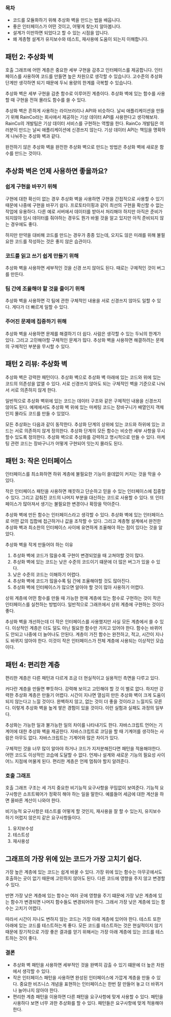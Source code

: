 ### 목차
- 코드를 모듈화하기 위해 추상화 벽을 만드는 법을 배웁니다.
- 좋은 인터페이스가 어떤 것이고, 어떻게 찾는지 알아봅니다.
- 설계가 이만하면 되었다고 할 수 있는 시점을 압니다.
- 왜 게층형 설계가 유지보수와 테스트, 재사용에 도움이 되는지 이해합니다.
## 패턴 2: 추상화 벽
호출 그래프에 어떤 계층은 중요한 세부 구현을 감추고 인터페이스를 제공합니다. 인터페이스를 사용하여 코드를 만들면 높은 차원으로 생각할 수 있습니다. 고수준의 추상화 단계만 생각하면 되기 때문에 두뇌 용량의 한계를 극복할 수 있습니다.

추상화 벽은 세부 구현을 감춘 함수로 이루어진 계층이다. 추상화 벽에 있는 함수를 사용할 때 구현을 전혀 몰라도 함수를 쓸 수 있다.

추상화 벽은 흔하게 사용하는 라이브러리나 API와 비슷하다. 날씨 애플리케이션을 만들기 위해 RainCo라는 회사에서 제공하는 기상 데이터 API를 사용한다고  생각해보자. RainCo의 개발팀은 기상 데이터 서비스를 구현하는 역할을 한다. RainCo 개발팀은 여러분이 만드는 날씨 애플리케이션에 신경쓰지 않는다. 기상 데이터 API는 책임을 명확하게 나눠주는 추상화 벽과 같다.

완전하기 않은 추상화 벽을 완전한 추상화 벽으로 만드는 방법은 추상화 벽에 새로운 함수를 만드는 것이다.

## 추상화 벽은 언제 사용하면 좋을까요?
### 쉽게 구현을 바꾸기 위해
구현에 대한 확신이 없는 경우 추상화 벽을 사용하면 구현을 간접적으로 사용할 수 있기 때문에 나중에 구현을 바꾸기 쉽다. 프로토타이핑과 같이 최선의 구현을 확신할 수 없는 작업에 유용하다. 다른 예로 서버에서 데이터를 받아서 처리해야 하지만 아직은 준비가 되지않아 임시 데이터를 줘야하는 경우도 뭔가 바뀔 것을 알고 있지만 아직 준비되지 않는 경우에도 좋다.

하지만 만약을 대비해 코드를 만드는 경우가 종종 있는데, 오지도 않은 미래를 위해 불필요한 코드를 작성하는 것은 좋지 않은 습관이다.
### 코드를 읽고 쓰기 쉽게 만들기 위해
추상화 벽을 사용하면 세부적인 것을 신경 쓰지 않아도 된다. 때로는 구체적인 것이 버그를 만든다.
### 팀 간에 조율해야 할 것을 줄이기 위해
추상화 벽을 사용하면 각 팀에 관한 구체적인 내용을 서로 신경쓰지 않아도 일할 수 있다. 게다가 더 빠르게 일할 수 있다.
### 주어진 문제에 집중하기 위해
추상화 벽을 사용하면 문제를 해결하기 더 쉽다. 사람은 생각할 수 있는 두뇌의 한계가 있다. 그리고 고민해야할 구체적인 문제가 많다. 추상화 벽을 사용하면 해결하려는 문제의 구체적인 부분을 무시할 수 있다.

## 패턴 2 리뷰: 추상화 벽
추상화 벽은 강력한 패턴이다. 추상화 벽으로 추상화 벽 아래에 있는 코드와 위에 있는 코드의 의존성을 없앨 수 있다. 서로 신경쓰지 않아도 되는 구체적인 벽을 기준으로 나눠서 서로 의존하지 않게  한다.

일반적으로 추상화 벽위에 있는 코드는 데이터  구조와 같은 구체적인 내용을 신경쓰지 않아도 된다. 예제에서도 추상화 벽 위에 있는 마케팅 코드는 장바구니가 배열인지 객체인지 몰라도 코드를 만들 수 있었다.

모든 추상화는 다음과 같이 동작한다. 추상화 단계의 상위에 있는 코드와 하위에 있는 코드는 서로 의존하지 않게 정의한다. 추상화 단계의 모든 함수는 비슷한 세부 사항을 무시할수 있도록 정의한다. 추상화 벽으로 추상화를 강력하고 명시적으로 만들 수 있다. 마케팅 관련 코드는 장바구니가 어떻게 구현되어 잇는지 몰라도 된다.

## 패턴 3: 작은 인터페이스
인터페이스를 최소화하면 하위 계층에 불필요한 기능이 쓸데없이 커지는 것을 막을 수 있다.

작은 인터페이스 패턴을 사용하면 깨끗하고 단순하고 믿을 수 있는 인터페이스에 집중할 수 있다. 그리고 감춰진 코드의 나머지 부분을 대신하는 코드로 사용할 수 있다. 또 인터페이스가 많아져서 생기는 불필요한 변경이나 확장을 막아준다.

추상화 벽에 만든 함수는 인터페이스라고 생각할 수 있다. 추상화 벽에 있는 인터페이스로 어떤 값의 집합에 접근하거나 값을 조작할 수 있다. 그리고 계층형 설계에서 완전한 추상화 벽과 최소한의 인터페이스 사이에 유연하게 조율해야 하는 점이 있다는 것을 알았다.

추상화 벽을 작게 만들어야 하는 이유
1. 추상화 벽에 코드가 많을수록 구현이 변경되었을 때 고쳐야할 것이 많다.
2. 추상화 벽에 있는 코드는 낮은 수준의 코드이기 떄문에 더 많은 버그가 있을 수 있다.
3. 낮은 수준의 코드는 이해하기 어렵다.
4. 추상화 벽에 코드가 많을수록 팀 간에 조율해야할 것도 많아진다.
5. 추상화 벽에 인터페이스가 많으면 알아야 할 것이 많아 사용하기 어렵다.

상위 계층에 어떤 함수를 만들 때 가능한 현재 계층에 있는 함수로 구현하는 것이 작은 인터페이스를 실천하는 방법이다. 일반적으로 그래프에서 상위 계층에 구현하는 것이다 좋다.

추상화 벽을 개선하는데 더 작은 인터페이스를 사용했지만 사실 모든 계층에서 쓸 수 있다. 이상적인 계층은 더도 덜도 아닌 필요한 함수만 가지고 있어야 한다. 함수는 바뀌어도 안되고 나중에 더 늘어나도 안된다. 계층이 가진 함수는 완전하고, 적고, 시간이 지나도 바뀌지 않아야 한다. 이것이 작은 인터페이스가 전체 계층에 사용되는 이상적인 모습이다.

## 패턴 4: 편리한 계층
편리한 계층은 다른 패턴과 다르게 조금 더 현실적이고 실용적인 측면을 다루고 있다.

커다란 계층을 만들면 뿌듯하다. 강력해 보이고 고민해야 할 것 이 별로 없다. 하지만 강력한 추상화 계층은 만들기 어렵다. 시간이 지나면 열심히 만든 추상화 벽이 크게 도움이 되지 않는다고 느낄 것이다. 완벽하지 않고, 없는 것이 더 좋을 것이라고 느낄지도 모른다. 이렇게 추상화 벽을 높게 쌓은 경험이 있을 것이다. 이런 실험과 실패도 과정의 일부다.

추상화는 가능한 일과 불가능한 일의 차이를 나타내기도 한다. 자바스크립트 언어는 기계어에 대한 추상화 벽을 제공한다. 자바스크립트로 코딩을 할 때 기계어를 생각하는 사람은 아무도 없다. 자바스크립트는 기계어와 많은 차이가 있다.

구체적인 것을 너무 많이 알아야 하거나 코드가 지저분해진다면 패턴을 적용해야한다. 어떤 코드도 이상적인 코습에 도달할 수 없다. 언제나 설계와 새로운 기능의 필요성 사이 어느 지점에 머물게 된다. 편리한 계층은 언제 멈춰야 할지 알려준다.


### 호출 그래프
호출 그래프 구조는 세 가지 중요한 비기능적 요구사항을 꾸밈없이 보여준다. 기능적 요구사항은 소프트웨어가 정확히 해야 하는 일을 말한다. 예를들어 세금에 대한 계산을 하면 올바른 계산이 나와야 한다.

비기능적 요구사항은 테스트를 어떻게 할 것인지, 재사용을 잘 할 수 있는지, 유지보수 하기 어렵지 않은지 같은 요구사항들이다.
1. 유지보수성
2. 테스트성
3. 재사용성


## 그래프의 가장 위에 있는 코드가 가장 고치기 쉽다.
가장 높은 계층에 있는 코드는 쉽게 바꿀 수 있다. 가장 위에 있는 함수는 아무곳에서도 호출하는 곳이 없기 때문에 고민하지 않아도 된다. 다른 코드에 영향을 주지 않고 변경할 수 있다.

반면 가장 낮은 계층에 있는 함수는 여러 곳에 영향을 주기 떄문에 가장 낮은 계층에 있는 함수가 변경되면 나머지 함수들도 변경되어야 한다. 그래서 가장 낮은 계층에 있는 함수는 고치기 어렵다.

따라서 시간이 지나도 변하지 않는 코드는 가장 아래 계층에 있어야 한다. 테스트 또한 아래에 있는 코드를 테스트하는게 좋다. 모든 코드를 테스트하는 것은 현실적이지 않기 때문에 장기적으로 가장 좋은 결과를 얻기 위해서는 가장 아래 계층에 있는 코드를 테스트하는 것이 좋다.

### 결론
- 추상화 벽 패턴을 사용하면 세부적인 것을 완벽히 감출 수 있기 떄문에 더 높은 차원에서 생각할 수 있다.
- 작은 인터페이스 패턴을 사용하면 완성된 인터페이스에 가깝게 계층을 만들 수 있다. 중요한 비즈니스 개념을 표현하는 인터페이스는 한번 잘 만들어 놓고 더 바뀌거나 늘어나지 않아야 한다.
- 편리한 계층 패턴을 이용하면 다른 패턴을 요구사항에 맞게 사용할 수 있다. 패턴을 사용하다 보면 너무 과한  추상화를 할 수 있다. 패턴들은 요구사항에 맞게 적용해야 한다.